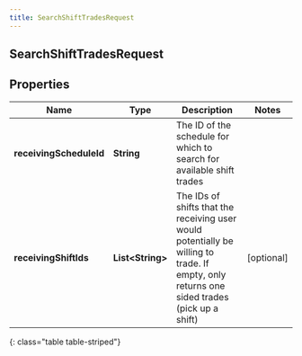 ```yaml
---
title: SearchShiftTradesRequest
---
```

## SearchShiftTradesRequest


## Properties

| Name | Type | Description | Notes |
| ------------ | ------------- | ------------- | ------------- |
| **receivingScheduleId** | <!----><!---->**String**<!----> | The ID of the schedule for which to search for available shift trades |  |
| **receivingShiftIds** | <!----><!---->**List&lt;String&gt;**<!----> | The IDs of shifts that the receiving user would potentially be willing to trade. If empty, only returns one sided trades (pick up a shift) |  [optional] |
{: class="table table-striped"}



